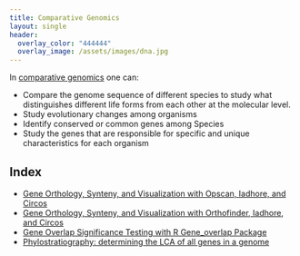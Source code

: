 ```yaml
---
title: Comparative Genomics
layout: single
header:
  overlay_color: "444444"
  overlay_image: /assets/images/dna.jpg
---
```


In [comparative genomics](https://www.nature.com/scitable/knowledge/library/comparative-genomics-13239404) one can:

* Compare the genome sequence of different species to study what distinguishes different life forms from each other at the molecular level.    
* Study evolutionary changes among organisms
* Identify conserved or common genes among Species
* Study the genes that are responsible for specific and unique characteristics for each organism

## Index

* [Gene Orthology, Synteny, and Visualization with Opscan, Iadhore, and Circos](Gene_Orthology_And_Synteny.md)
* [Gene Orthology, Synteny, and Visualization with Orthofinder, Iadhore, and Circos](OrthofinderSynteny.md)
* [Gene Overlap Significance Testing with R Gene_overlap Package](Gene_Category_Overlap_Fishers_exact_testing.md)
* [Phylostratiography: determining the LCA of all genes in a genome](phylostratr.md)
